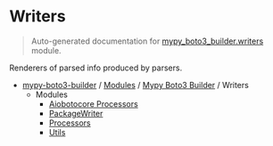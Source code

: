 # Writers

> Auto-generated documentation for [mypy_boto3_builder.writers](https://github.com/vemel/mypy_boto3_builder/blob/main/mypy_boto3_builder/writers/__init__.py) module.

Renderers of parsed info produced by parsers.

- [mypy-boto3-builder](../../README.md#mypy_boto3_builder) / [Modules](../../MODULES.md#mypy-boto3-builder-modules) / [Mypy Boto3 Builder](../index.md#mypy-boto3-builder) / Writers
    - Modules
        - [Aiobotocore Processors](aiobotocore_processors.md#aiobotocore-processors)
        - [PackageWriter](package_writer.md#packagewriter)
        - [Processors](processors.md#processors)
        - [Utils](utils.md#utils)
